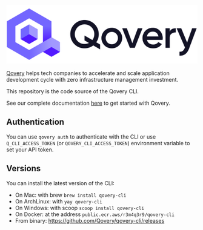 <p align="center">
  <img alt="Qovery Logo" src="https://raw.githubusercontent.com/Qovery/public-resources/master/qovery%20logo%20horizontal%20without%20margin.png" />
</p>

[Qovery](https://www.qovery.com/) helps tech companies to accelerate and scale application development cycle with zero infrastructure management investment.

This repository is the code source of the Qovery CLI.

See our complete documentation [here](https://docs.qovery.com) to get started with Qovery.

## Authentication

You can use `qovery auth` to authenticate with the CLI or use `Q_CLI_ACCESS_TOKEN` (or `QOVERY_CLI_ACCESS_TOKEN`) environment variable to set your API token.

## Versions

You can install the latest version of the CLI:
* On Mac: with brew `brew install qovery-cli`
* On ArchLinux: with `yay qovery-cli`
* On Windows: with scoop `scoop install qovery-cli`
* On Docker: at the address `public.ecr.aws/r3m4q3r9/qovery-cli`
* From binary: https://github.com/Qovery/qovery-cli/releases